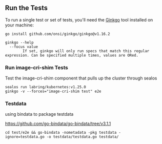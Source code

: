## Run the Tests

To run a single test or set of tests, you'll need the [Ginkgo](https://github.com/onsi/ginkgo) tool installed on your
machine:

```console
go install github.com/onsi/ginkgo/ginkgo@v1.16.2
```

```shell
ginkgo --help
  --focus value
    	If set, ginkgo will only run specs that match this regular expression. Can be specified multiple times, values are ORed.

```

### Run image-cri-shim Tests

Test the image-cri-shim component that pulls up the cluster through sealos

```shell
sealos run labring/kubernetes:v1.25.0
ginkgo -v --forces="image-cri-shim test" e2e
```


### Testdata

using bindata to package testdata

https://github.com/go-bindata/go-bindata/tree/v3.1.1

```shell
cd test/e2e && go-bindata -nometadata -pkg testdata -ignore=testdata.go -o testdata/testdata.go testdata/
```
